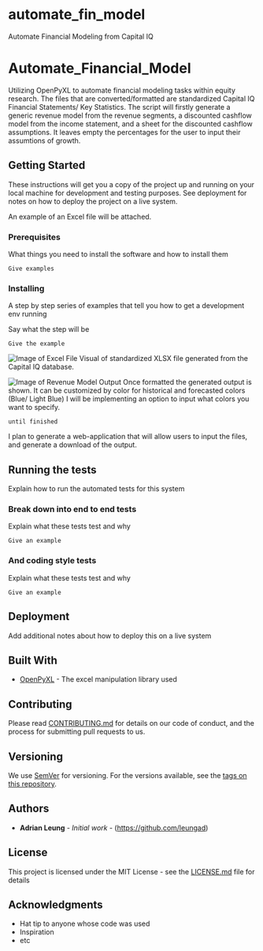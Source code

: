 # automate_fin_model
Automate Financial Modeling from Capital IQ

# Automate_Financial_Model

Utilizing OpenPyXL to automate financial modeling tasks within equity research. The files that are converted/formatted are standardized Capital IQ Financial Statements/ Key Statistics. The script will firstly generate a generic revenue model from the revenue segments, a discounted cashflow model from the income statement, and a sheet for the discounted cashflow assumptions. It leaves empty the percentages for the user to input their assumtions of growth.

## Getting Started

These instructions will get you a copy of the project up and running on your local machine for development and testing purposes. See deployment for notes on how to deploy the project on a live system.

An example of an Excel file will be attached. 

### Prerequisites

What things you need to install the software and how to install them

```
Give examples
```

### Installing

A step by step series of examples that tell you how to get a development env running

Say what the step will be

```
Give the example
```
![Image of Excel File](https://picturesadrianblog.s3-us-west-2.amazonaws.com/BTS_Pic.png)
Visual of standardized XLSX file generated from the Capital IQ database.

![Image of Revenue Model Output](https://picturesadrianblog.s3-us-west-2.amazonaws.com/revenue_model.png)
Once formatted the generated output is shown. It can be customized by color for historical and forecasted colors (Blue/ Light Blue)
I will be implementing an option to input what colors you want to specify.

```
until finished
```

I plan to generate a web-application that will allow users to input the files, and generate a download of the output.

## Running the tests

Explain how to run the automated tests for this system

### Break down into end to end tests

Explain what these tests test and why

```
Give an example
```

### And coding style tests

Explain what these tests test and why

```
Give an example
```

## Deployment

Add additional notes about how to deploy this on a live system

## Built With

* [OpenPyXL](https://openpyxl.readthedocs.io/en/stable/index.html) - The excel manipulation library used

## Contributing

Please read [CONTRIBUTING.md](https://gist.github.com/PurpleBooth/b24679402957c63ec426) for details on our code of conduct, and the process for submitting pull requests to us.

## Versioning

We use [SemVer](http://semver.org/) for versioning. For the versions available, see the [tags on this repository](https://github.com/your/project/tags). 

## Authors

* **Adrian Leung** - *Initial work* - (https://github.com/leungad)

## License

This project is licensed under the MIT License - see the [LICENSE.md](LICENSE.md) file for details

## Acknowledgments

* Hat tip to anyone whose code was used
* Inspiration
* etc
